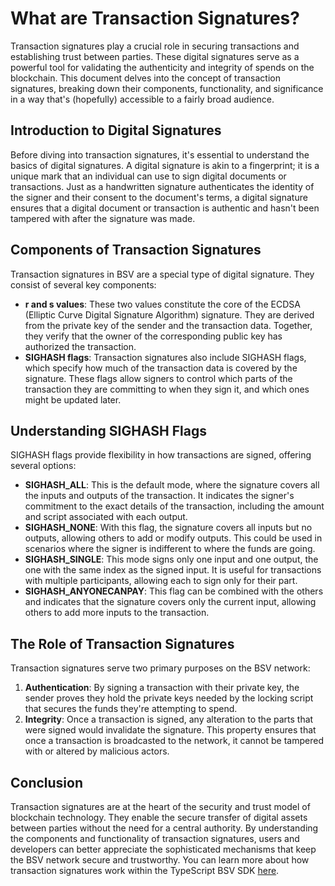 # What are Transaction Signatures?

Transaction signatures play a crucial role in securing transactions and establishing trust between parties. These digital signatures serve as a powerful tool for validating the authenticity and integrity of spends on the blockchain. This document delves into the concept of transaction signatures, breaking down their components, functionality, and significance in a way that's (hopefully) accessible to a fairly broad audience.

## Introduction to Digital Signatures

Before diving into transaction signatures, it's essential to understand the basics of digital signatures. A digital signature is akin to a fingerprint; it is a unique mark that an individual can use to sign digital documents or transactions. Just as a handwritten signature authenticates the identity of the signer and their consent to the document's terms, a digital signature ensures that a digital document or transaction is authentic and hasn't been tampered with after the signature was made.

## Components of Transaction Signatures

Transaction signatures in BSV are a special type of digital signature. They consist of several key components:

- **r and s values**: These two values constitute the core of the ECDSA (Elliptic Curve Digital Signature Algorithm) signature. They are derived from the private key of the sender and the transaction data. Together, they verify that the owner of the corresponding public key has authorized the transaction.
- **SIGHASH flags**: Transaction signatures also include SIGHASH flags, which specify how much of the transaction data is covered by the signature. These flags allow signers to control which parts of the transaction they are committing to when they sign it, and which ones might be updated later.

## Understanding SIGHASH Flags

SIGHASH flags provide flexibility in how transactions are signed, offering several options:

- **SIGHASH_ALL**: This is the default mode, where the signature covers all the inputs and outputs of the transaction. It indicates the signer's commitment to the exact details of the transaction, including the amount and script associated with each output.
- **SIGHASH_NONE**: With this flag, the signature covers all inputs but no outputs, allowing others to add or modify outputs. This could be used in scenarios where the signer is indifferent to where the funds are going.
- **SIGHASH_SINGLE**: This mode signs only one input and one output, the one with the same index as the signed input. It is useful for transactions with multiple participants, allowing each to sign only for their part.
- **SIGHASH_ANYONECANPAY**: This flag can be combined with the others and indicates that the signature covers only the current input, allowing others to add more inputs to the transaction.

## The Role of Transaction Signatures

Transaction signatures serve two primary purposes on the BSV network:

1. **Authentication**: By signing a transaction with their private key, the sender proves they hold the private keys needed by the locking script that secures the funds they're attempting to spend.
2. **Integrity**: Once a transaction is signed, any alteration to the parts that were signed would invalidate the signature. This property ensures that once a transaction is broadcasted to the network, it cannot be tampered with or altered by malicious actors.

## Conclusion

Transaction signatures are at the heart of the security and trust model of blockchain technology. They enable the secure transfer of digital assets between parties without the need for a central authority. By understanding the components and functionality of transaction signatures, users and developers can better appreciate the sophisticated mechanisms that keep the BSV network secure and trustworthy. You can learn more about how transaction signatures work within the TypeScript BSV SDK [here](../low-level/TX_SIG.md).
